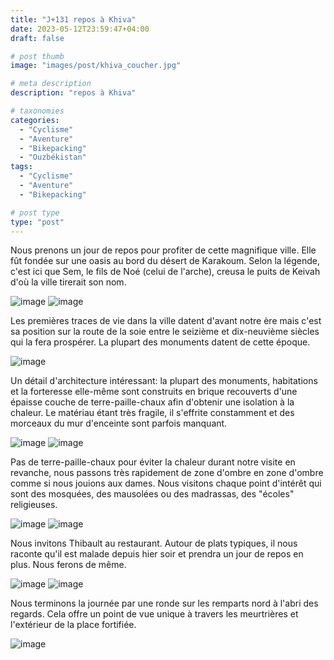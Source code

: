 ```yaml
---
title: "J+131 repos à Khiva"
date: 2023-05-12T23:59:47+04:00
draft: false

# post thumb
image: "images/post/khiva_coucher.jpg"

# meta description
description: "repos à Khiva"

# taxonomies
categories:
  - "Cyclisme" 
  - "Aventure" 
  - "Bikepacking"
  - "Ouzbékistan" 
tags:
  - "Cyclisme" 
  - "Aventure" 
  - "Bikepacking" 

# post type
type: "post"
---
```


Nous prenons un jour de repos pour profiter de cette magnifique ville. Elle fût fondée sur une oasis au bord du désert de Karakoum. Selon la légende, c'est ici que Sem, le fils de Noé (celui de l'arche), creusa le puits de Keivah d'où la ville tirerait son nom. 

![image](../../images/post/khiva_bazar.jpg)
![image](../../images/post/khiva_caravane.jpg)

Les premières traces de vie dans la ville datent d'avant notre ère mais c'est sa position sur la route de la soie entre le seizième et dix-neuvième siècles qui la fera prospérer. La plupart des monuments datent de cette époque. 

![image](../../images/post/khiva_ruelle.jpg)

Un détail d'architecture intéressant: la plupart des monuments, habitations et la forteresse elle-même sont construits en brique recouverts d'une épaisse couche de terre-paille-chaux afin d'obtenir une isolation à la chaleur. Le matériau étant très fragile, il s'effrite constamment et des morceaux du mur d'enceinte sont parfois manquant. 

![image](../../images/post/khiva_ruelletour.jpg)
![image](../../images/post/khiva_tourfine.jpg)

Pas de terre-paille-chaux pour éviter la chaleur durant notre visite en revanche, nous passons très rapidement de zone d'ombre en zone d'ombre comme si nous jouions aux dames. Nous visitons chaque point d'intérêt qui sont des mosquées, des mausolées ou des madrassas, des "écoles" religieuses.

![image](../../images/post/khiva_bois.jpg)
![image](../../images/post/khiva_portemosaic.jpg)

Nous invitons Thibault au restaurant. Autour de plats typiques, il nous raconte qu'il est malade depuis hier soir et prendra un jour de repos en plus. Nous ferons de même. 

![image](../../images/post/khiva_libellule.jpg)
![image](../../images/post/khiva_ruellenuit.jpg)

Nous terminons la journée par une ronde sur les remparts nord à l'abri des regards. Cela offre un point de vue unique à travers les meurtrières et l'extérieur de la place fortifiée. 

![image](../../images/post/khiva_rouemuraille.jpg)
